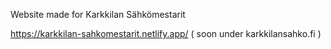 Website made for Karkkilan Sähkömestarit

https://karkkilan-sahkomestarit.netlify.app/ ( soon under karkkilansahko.fi ) 

